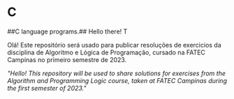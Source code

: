 # C
##C language programs.##
Hello there! T

Olá!
Este repositório será usado para publicar resoluções de exercicios da disciplina de Algoritmo e Lógica de Programação, cursado na FATEC Campinas no primeiro semestre de 2023.

*"Hello!
This repository will be used to share solutions for exercises from the Algorithm and Programming Logic course, taken at FATEC Campinas during the first semester of 2023."*
